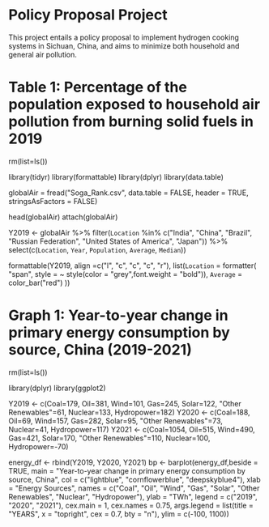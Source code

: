 # Policy Proposal Project
This project entails a policy proposal to implement hydrogen cooking systems in Sichuan, China, and aims to minimize both household and general air pollution.

# Table 1: Percentage of the population exposed to household air pollution from burning solid fuels in 2019
rm(list=ls())

library(tidyr)
library(formattable)
library(dplyr)
library(data.table)

globalAir = fread("Soga_Rank.csv",
                  data.table = FALSE,
                  header = TRUE,
                  stringsAsFactors = FALSE)

head(globalAir)
attach(globalAir)

Y2019 <- globalAir %>%
  filter(`Location` %in% 
           c("India", "China", "Brazil", "Russian Federation",
             "United States of America", "Japan")) %>%
  select(c(`Location`, `Year`, `Population`, `Average`, `Median`))

formattable(Y2019, align =c("l", "c", "c", "c", "r"), 
            list(`Location` = formatter(
              "span", style = ~ style(color = "grey",font.weight = "bold")),
              `Average` = color_bar("red")
              ))

# Graph 1: Year-to-year change in primary energy consumption by source, China (2019-2021)
rm(list=ls())

library(dplyr)
library(ggplot2)

Y2019 <- c(Coal=179, Oil=381, Wind=101, Gas=245, Solar=122, "Other Renewables"=61, Nuclear=133, Hydropower=182)
Y2020 <- c(Coal=188, Oil=69, Wind=157, Gas=282, Solar=95, "Other Renewables"=73, Nuclear=41, Hydropower=117)
Y2021 <- c(Coal=1054, Oil=515, Wind=490, Gas=421, Solar=170, "Other Renewables"=110, Nuclear=100, Hydropower=-70)

energy_df <- rbind(Y2019, Y2020, Y2021)
bp <- barplot(energy_df,beside = TRUE,  main = "Year-to-year change in primary energy consumption by source, China",
              col = c("lightblue", "cornflowerblue", "deepskyblue4"),
              xlab = "Energy Sources", names = c("Coal", "Oil", "Wind", "Gas", "Solar", "Other Renewables", "Nuclear", "Hydropower"),
              ylab = "TWh", legend = c("2019", "2020", "2021"),
              cex.main = 1, cex.names = 0.75,
              args.legend = list(title = "YEARS", x = "topright", cex = 0.7, bty = "n"), ylim = c(-100, 1100))
